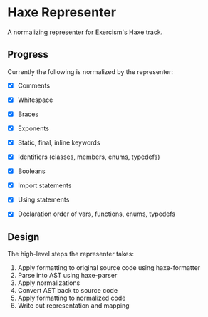 # Haxe Representer 

A normalizing representer for Exercism's Haxe track.

## Progress

Currently the following is normalized by the representer:

- [x] Comments
- [x] Whitespace
- [x] Braces
- [x] Exponents
- [x] Static, final, inline keywords
- [x] Identifiers (classes, members, enums, typedefs)
- [x] Booleans
- [x] Import statements
- [x] Using statements
- [x] Declaration order of vars, functions, enums, typedefs


## Design

The high-level steps the representer takes:

1. Apply formatting to original source code using haxe-formatter
2. Parse into AST using haxe-parser
3. Apply normalizations
4. Convert AST back to source code
5. Apply formatting to normalized code
6. Write out representation and mapping
